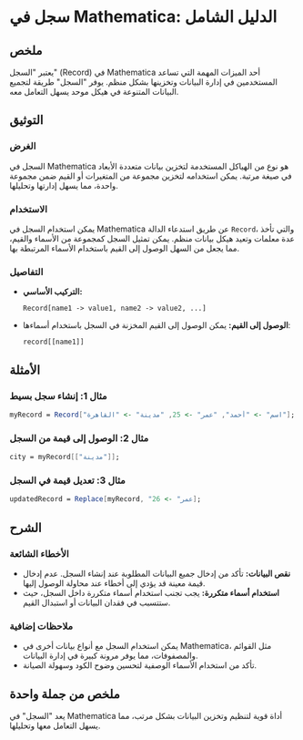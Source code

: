 <!--
Meta Description: # سجل في Mathematica: الدليل الشامل ## ملخص يعتبر "السجل" (Record) في Mathematica أحد الميزات المهمة التي تساعد المستخدمين في إدارة البيانات وتخزينها ...
Meta Keywords: السجل, mathematica, البيانات, record, يمكن
-->

# سجل في Mathematica: الدليل الشامل

## ملخص
يعتبر "السجل" (Record) في Mathematica أحد الميزات المهمة التي تساعد المستخدمين في إدارة البيانات وتخزينها بشكل منظم. يوفر "السجل" طريقة لتجميع البيانات المتنوعة في هيكل موحد يسهل التعامل معه.

## التوثيق
### الغرض
السجل في Mathematica هو نوع من الهياكل المستخدمة لتخزين بيانات متعددة الأبعاد في صيغة مرتبة. يمكن استخدامه لتخزين مجموعة من المتغيرات أو القيم ضمن مجموعة واحدة، مما يسهل إدارتها وتحليلها.

### الاستخدام
يمكن استخدام السجل في Mathematica عن طريق استدعاء الدالة `Record`، والتي تأخذ عدة معلمات وتعيد هيكل بيانات منظم. يمكن تمثيل السجل كمجموعة من الأسماء والقيم، مما يجعل من السهل الوصول إلى القيم باستخدام الأسماء المرتبطة بها.

### التفاصيل
- **التركيب الأساسي:** 
  ```
  Record[name1 -> value1, name2 -> value2, ...]
  ```
- **الوصول إلى القيم:** يمكن الوصول إلى القيم المخزنة في السجل باستخدام أسماءها:
  ```
  record[[name1]]
  ```

## الأمثلة
### مثال 1: إنشاء سجل بسيط
```mathematica
myRecord = Record["اسم" -> "أحمد", "عمر" -> 25, "مدينة" -> "القاهرة"];
```

### مثال 2: الوصول إلى قيمة من السجل
```mathematica
city = myRecord[["مدينة"]];
```

### مثال 3: تعديل قيمة في السجل
```mathematica
updatedRecord = Replace[myRecord, "عمر" -> 26];
```

## الشرح
### الأخطاء الشائعة
- **نقص البيانات:** تأكد من إدخال جميع البيانات المطلوبة عند إنشاء السجل. عدم إدخال قيمة معينة قد يؤدي إلى أخطاء عند محاولة الوصول إليها.
- **استخدام أسماء متكررة:** يجب تجنب استخدام أسماء متكررة داخل السجل، حيث ستتسبب في فقدان البيانات أو استبدال القيم.

### ملاحظات إضافية
- يمكن استخدام السجل مع أنواع بيانات أخرى في Mathematica، مثل القوائم والمصفوفات، مما يوفر مرونة كبيرة في إدارة البيانات.
- تأكد من استخدام الأسماء الوصفية لتحسين وضوح الكود وسهولة الصيانة.

## ملخص من جملة واحدة
يعد "السجل" في Mathematica أداة قوية لتنظيم وتخزين البيانات بشكل مرتب، مما يسهل التعامل معها وتحليلها.